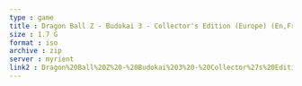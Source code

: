 ```yaml
---
type : game
title : Dragon Ball Z - Budokai 3 - Collector's Edition (Europe) (En,Fr,De,Es,It)
size : 1.7 G
format : iso
archive : zip
server : myrient
link2 : Dragon%20Ball%20Z%20-%20Budokai%203%20-%20Collector%27s%20Edition%20%28Europe%29%20%28En%2CFr%2CDe%2CEs%2CIt%29
---
```


